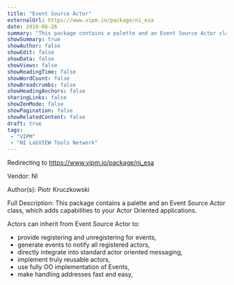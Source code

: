 ```yaml
---
title: "Event Source Actor"
externalUrl: https://www.vipm.io/package/ni_esa
date: 2018-06-26
summary: "This package contains a palette and an Event Source Actor class, which adds capabilities to your Actor Oriented applications."
showSummary: true
showAuthor: false
showEdit: false
showData: false
showViews: false
showReadingTime: false
showWordCount: false
showBreadcrumbs: false
showHeadingAnchors: false
sharingLinks: false
showZenMode: false
showPagination: false
showRelatedContent: false
draft: true
tags:
 - "VIPM"
 - "NI LabVIEW Tools Network"
---
```


Redirecting to https://www.vipm.io/package/ni_esa

Vendor: NI

Author(s): Piotr Kruczkowski
 
Full Description:
This package contains a palette and an Event Source Actor class, which adds capabilities to your Actor Oriented applications. 

Actors can inherit from Event Source Actor to:

- provide registering and unregistering for events,
- generate events to notify all registered actors,
- directly integrate into standard actor oriented messaging,
- implement truly reusable actors,
- use fully OO implementation of Events,
- make handling addresses fast and easy,